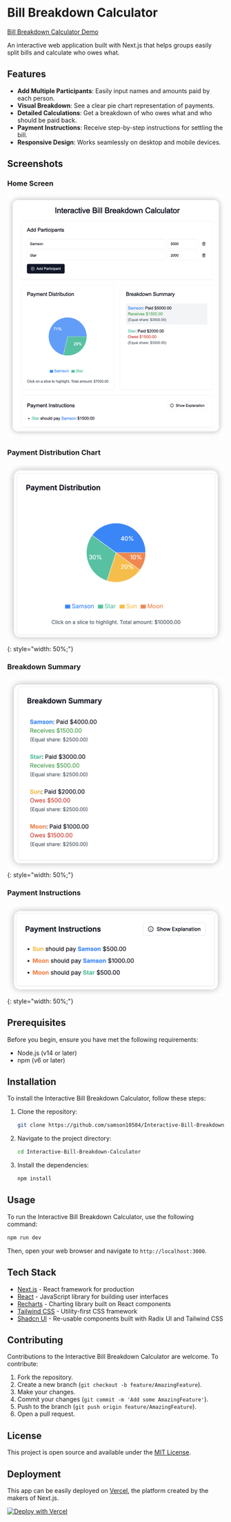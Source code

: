 # Bill Breakdown Calculator

[Bill Breakdown Calculator Demo](https://interactive-bill-breakdown-calculator.vercel.app/)

An interactive web application built with Next.js that helps groups easily split bills and calculate who owes what.

## Features

- **Add Multiple Participants**: Easily input names and amounts paid by each person.
- **Visual Breakdown**: See a clear pie chart representation of payments.
- **Detailed Calculations**: Get a breakdown of who owes what and who should be paid back.
- **Payment Instructions**: Receive step-by-step instructions for settling the bill.
- **Responsive Design**: Works seamlessly on desktop and mobile devices.

## Screenshots

### Home Screen
![Home Screen](img/home-screen.png)

### Payment Distribution Chart
![Payment Distribution](img/payment-distribution.png){: style="width: 50%;"}

### Breakdown Summary
![Breakdown Summary](img/breakdown-summary.png){: style="width: 50%;"}

### Payment Instructions
![Payment Instructions](img/payment-instructions.png){: style="width: 50%;"}

## Prerequisites

Before you begin, ensure you have met the following requirements:

- Node.js (v14 or later)
- npm (v6 or later)

## Installation

To install the Interactive Bill Breakdown Calculator, follow these steps:

1. Clone the repository:
   ```bash
   git clone https://github.com/samson10504/Interactive-Bill-Breakdown-Calculator.git
   ```

2. Navigate to the project directory:
   ```bash
   cd Interactive-Bill-Breakdown-Calculator
   ```

3. Install the dependencies:
   ```bash
   npm install
   ```

## Usage

To run the Interactive Bill Breakdown Calculator, use the following command:

```bash
npm run dev
```

Then, open your web browser and navigate to `http://localhost:3000`.

## Tech Stack

- [Next.js](https://nextjs.org/) - React framework for production
- [React](https://reactjs.org/) - JavaScript library for building user interfaces
- [Recharts](https://recharts.org/) - Charting library built on React components
- [Tailwind CSS](https://tailwindcss.com/) - Utility-first CSS framework
- [Shadcn UI](https://ui.shadcn.com/) - Re-usable components built with Radix UI and Tailwind CSS

## Contributing

Contributions to the Interactive Bill Breakdown Calculator are welcome. To contribute:

1. Fork the repository.
2. Create a new branch (`git checkout -b feature/AmazingFeature`).
3. Make your changes.
4. Commit your changes (`git commit -m 'Add some AmazingFeature'`).
5. Push to the branch (`git push origin feature/AmazingFeature`).
6. Open a pull request.

## License

This project is open source and available under the [MIT License](LICENSE).

## Deployment

This app can be easily deployed on [Vercel](https://vercel.com), the platform created by the makers of Next.js.

[![Deploy with Vercel](https://vercel.com/button)](https://vercel.com/new/clone?repository-url=https://github.com/samson10504/Interactive-Bill-Breakdown-Calculator)

